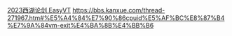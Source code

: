 
[2023西湖论剑 EasyVT](http://lu1u.bxsteam.tk/2023/02/03/2023XHLJ-RE/#EasyVT)
https://bbs.kanxue.com/thread-271967.htm#%E5%A4%84%E7%90%86cpuid%E5%AF%BC%E8%87%B4%E7%9A%84vm-exit%E4%BA%8B%E4%BB%B6